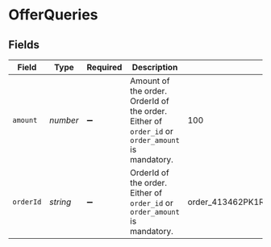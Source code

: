# OfferQueries


## Fields

| Field                                                                                           | Type                                                                                            | Required                                                                                        | Description                                                                                     | Example                                                                                         |
| ----------------------------------------------------------------------------------------------- | ----------------------------------------------------------------------------------------------- | ----------------------------------------------------------------------------------------------- | ----------------------------------------------------------------------------------------------- | ----------------------------------------------------------------------------------------------- |
| `amount`                                                                                        | *number*                                                                                        | :heavy_minus_sign:                                                                              | Amount of the order. OrderId of the order. Either of `order_id` or `order_amount` is mandatory. | 100                                                                                             |
| `orderId`                                                                                       | *string*                                                                                        | :heavy_minus_sign:                                                                              | OrderId of the order. Either of `order_id` or `order_amount` is mandatory.                      | order_413462PK1RI1IwYB1X69LgzUQWiSxYDF                                                          |